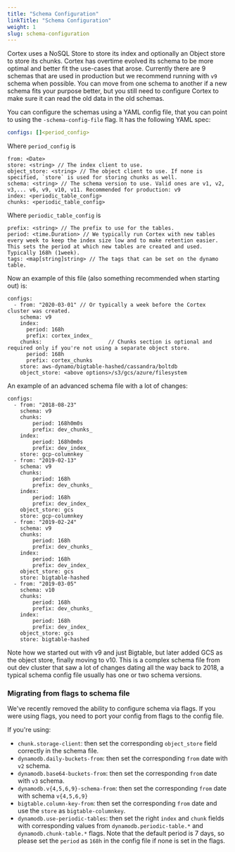 ```yaml
---
title: "Schema Configuration"
linkTitle: "Schema Configuration"
weight: 1
slug: schema-configuration
---
```


Cortex uses a NoSQL Store to store its index and optionally an Object store to store its chunks. Cortex has overtime evolved its schema to be more optimal and better fit the use-cases that arose. Currently there are 9 schemas that are used in production but we recommend running with `v9` schema when possible. You can move from one schema to another if a new schema fits your purpose better, but you still need to configure Cortex to make sure it can read the old data in the old schemas.

You can configure the schemas using a YAML config file, that you can point to using the `-schema-config-file` flag. It has the following YAML spec:

```yaml
configs: []<period_config>
```

Where `period_config` is
```
from: <Date>
store: <string> // The index client to use.
object_store: <string> // The object client to use. If none is specified, `store` is used for storing chunks as well.
schema: <string> // The schema version to use. Valid ones are v1, v2, v3,... v6, v9, v10, v11. Recommended for production: v9
index: <periodic_table_config>
chunks: <periodic_table_config>
```

Where `periodic_table_config` is
```
prefix: <string> // The prefix to use for the tables.
period: <time.Duration> // We typically run Cortex with new tables every week to keep the index size low and to make retention easier. This sets the period at which new tables are created and used. Typically 168h (1week).
tags: <map[string]string> // The tags that can be set on the dynamo table. 
```

Now an example of this file (also something recommended when starting out) is:
```
configs:
  - from: "2020-03-01" // Or typically a week before the Cortex cluster was created.
    schema: v9
    index:
      period: 168h
      prefix: cortex_index_
    chunks:                     // Chunks section is optional and required only if you're not using a separate object store.
      period: 168h
      prefix: cortex_chunks  
    store: aws-dynamo/bigtable-hashed/cassandra/boltdb
    object_store: <above options>/s3/gcs/azure/filesystem
```

An example of an advanced schema file with a lot of changes:
```
configs:
  - from: "2018-08-23"
    schema: v9
    chunks:
        period: 168h0m0s
        prefix: dev_chunks_
    index:
        period: 168h0m0s
        prefix: dev_index_
    store: gcp-columnkey
  - from: "2019-02-13"
    schema: v9
    chunks:
        period: 168h
        prefix: dev_chunks_
    index:
        period: 168h
        prefix: dev_index_
    object_store: gcs
    store: gcp-columnkey
  - from: "2019-02-24"
    schema: v9
    chunks:
        period: 168h
        prefix: dev_chunks_
    index:
        period: 168h
        prefix: dev_index_
    object_store: gcs
    store: bigtable-hashed
  - from: "2019-03-05"
    schema: v10
    chunks:
        period: 168h
        prefix: dev_chunks_
    index:
        period: 168h
        prefix: dev_index_
    object_store: gcs
    store: bigtable-hashed
```

Note how we started out with v9 and just Bigtable, but later added GCS as the object store, finally moving to v10. This is a complex schema file from out dev cluster that saw a lot of changes dating all the way back to 2018, a typical schema config file usually has one or two schema versions.

### Migrating from flags to schema file

We've recently removed the ability to configure schema via flags. If you were using flags, you need to port your config from flags to the config file.

If you're using:
* `chunk.storage-client`: then set the corresponding `object_store` field correctly in the schema file.
* `dynamodb.daily-buckets-from`: then set the corresponding `from` date with `v2` schema.
* `dynamodb.base64-buckets-from`: then set the corresponding `from` date with `v3` schema.
* `dynamodb.v{4,5,6,9}-schema-from`: then set the corresponding `from` date with schema `v{4,5,6,9}`
* `bigtable.column-key-from`: then set the corresponding `from` date and use the `store` as `bigtable-columnkey`.
* `dynamodb.use-periodic-tables`: then set the right `index` and `chunk` fields with corresponding values from `dynamodb.periodic-table.*` and `dynamodb.chunk-table.*` flags. Note that the default period is 7 days, so please set the `period` as `168h` in the config file if none is set in the flags.
